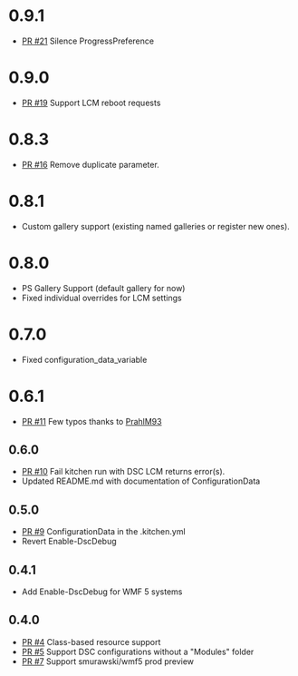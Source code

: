 # 0.9.1
  - [PR #21](https://github.com/test-kitchen/kitchen-dsc/pull/21) Silence ProgressPreference

# 0.9.0
  - [PR #19](https://github.com/test-kitchen/kitchen-dsc/pull/19) Support LCM reboot requests

# 0.8.3
  - [PR #16](https://github.com/test-kitchen/kitchen-dsc/pull/16) Remove duplicate parameter.
  
# 0.8.1
  - Custom gallery support (existing named galleries or register new ones).

# 0.8.0
  - PS Gallery Support (default gallery for now)
  - Fixed individual overrides for LCM settings

# 0.7.0
 - Fixed configuration_data_variable

# 0.6.1
- [PR #11](https://github.com/test-kitchen/kitchen-dsc/pull/11) Few typos thanks to [PrahlM93](https://github.com/PrahlM93)

## 0.6.0

- [PR #10](https://github.com/test-kitchen/kitchen-dsc/pull/10) Fail kitchen run with DSC LCM returns error(s).
- Updated README.md with documentation of ConfigurationData

## 0.5.0

- [PR #9](https://github.com/test-kitchen/kitchen-dsc/pull/9) ConfigurationData in the .kitchen.yml
- Revert Enable-DscDebug

## 0.4.1

- Add Enable-DscDebug for WMF 5 systems

## 0.4.0

- [PR #4](https://github.com/test-kitchen/kitchen-dsc/pull/4) Class-based resource support
- [PR #5](https://github.com/test-kitchen/kitchen-dsc/pull/5) Support DSC configurations without a "Modules" folder
- [PR #7](https://github.com/test-kitchen/kitchen-dsc/pull/7) Support smurawski/wmf5 prod preview